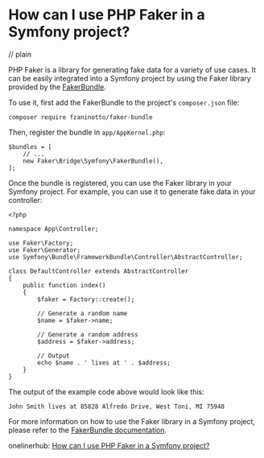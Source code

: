 # How can I use PHP Faker in a Symfony project?
// plain

PHP Faker is a library for generating fake data for a variety of use cases. It can be easily integrated into a Symfony project by using the Faker library provided by the [FakerBundle](https://github.com/fzaninotto/FakerBundle).

To use it, first add the FakerBundle to the project's `composer.json` file:

```
composer require fzaninotto/faker-bundle
```

Then, register the bundle in `app/AppKernel.php`:

```
$bundles = [
    // ...
    new Faker\Bridge\Symfony\FakerBundle(),
];
```

Once the bundle is registered, you can use the Faker library in your Symfony project. For example, you can use it to generate fake data in your controller:

```
<?php

namespace App\Controller;

use Faker\Factory;
use Faker\Generator;
use Symfony\Bundle\FrameworkBundle\Controller\AbstractController;

class DefaultController extends AbstractController
{
    public function index()
    {
        $faker = Factory::create();

        // Generate a random name
        $name = $faker->name;

        // Generate a random address
        $address = $faker->address;

        // Output
        echo $name . ' lives at ' . $address;
    }
}
```

The output of the example code above would look like this:

```
John Smith lives at 85828 Alfredo Drive, West Toni, MI 75948
```

For more information on how to use the Faker library in a Symfony project, please refer to the [FakerBundle documentation](https://github.com/fzaninotto/FakerBundle/blob/master/Resources/doc/index.md).

onelinerhub: [How can I use PHP Faker in a Symfony project?](https://onelinerhub.com/php-faker/how-can-i-use-php-faker-in-a-symfony-project)